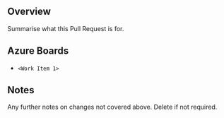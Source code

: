 <!--
⚠ Ensure the PR title starts with a reference to the primary work item it completes, in the form `AB#<id> My PR Title`.
-->

## Overview

Summarise what this Pull Request is for.

<!--
ℹ If there are multiple relevant Azure Boards work items, please reference them in a list below, in the form `AB#<id>`.

Otherwise delete the section.
-->

## Azure Boards

- `<Work Item 1>`

## Notes

Any further notes on changes not covered above. Delete if not required.
